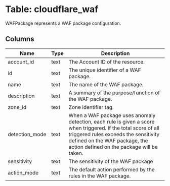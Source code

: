 
# Table: cloudflare_waf
WAFPackage represents a WAF package configuration.
## Columns
| Name        | Type           | Description  |
| ------------- | ------------- | -----  |
|account_id|text|The Account ID of the resource.|
|id|text|The unique identifier of a WAF package.|
|name|text|The name of the WAF package.|
|description|text|A summary of the purpose/function of the WAF package.|
|zone_id|text|Zone identifier tag.|
|detection_mode|text|When a WAF package uses anomaly detection, each rule is given a score when triggered. If the total score of all triggered rules exceeds the sensitivity defined on the WAF package, the action defined on the package will be taken.|
|sensitivity|text|The sensitivity of the WAF package|
|action_mode|text|The default action performed by the rules in the WAF package.|
